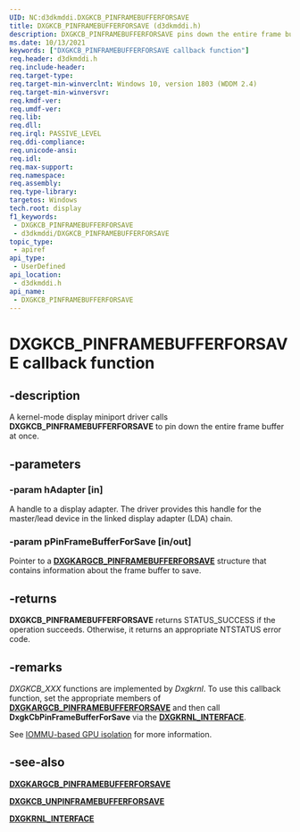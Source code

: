 ```yaml
---
UID: NC:d3dkmddi.DXGKCB_PINFRAMEBUFFERFORSAVE
title: DXGKCB_PINFRAMEBUFFERFORSAVE (d3dkmddi.h)
description: DXGKCB_PINFRAMEBUFFERFORSAVE pins down the entire frame buffer at once.
ms.date: 10/13/2021
keywords: ["DXGKCB_PINFRAMEBUFFERFORSAVE callback function"]
req.header: d3dkmddi.h
req.include-header: 
req.target-type: 
req.target-min-winverclnt: Windows 10, version 1803 (WDDM 2.4)
req.target-min-winversvr: 
req.kmdf-ver: 
req.umdf-ver: 
req.lib: 
req.dll: 
req.irql: PASSIVE_LEVEL
req.ddi-compliance: 
req.unicode-ansi: 
req.idl: 
req.max-support: 
req.namespace: 
req.assembly: 
req.type-library: 
targetos: Windows
tech.root: display
f1_keywords:
 - DXGKCB_PINFRAMEBUFFERFORSAVE
 - d3dkmddi/DXGKCB_PINFRAMEBUFFERFORSAVE
topic_type:
 - apiref
api_type:
 - UserDefined
api_location:
 - d3dkmddi.h
api_name:
 - DXGKCB_PINFRAMEBUFFERFORSAVE
---
```


# DXGKCB_PINFRAMEBUFFERFORSAVE callback function

## -description

A kernel-mode display miniport driver calls **DXGKCB_PINFRAMEBUFFERFORSAVE** to pin down the entire frame buffer at once.

## -parameters

### -param hAdapter [in]

A handle to a display adapter. The driver provides this handle for the master/lead device in the linked display adapter (LDA) chain.

### -param pPinFrameBufferForSave [in/out]

Pointer to a [**DXGKARGCB_PINFRAMEBUFFERFORSAVE**](nc-d3dkmddi-dxgkcb_pinframebufferforsave.md) structure that contains information about the frame buffer to save.

## -returns

**DXGKCB_PINFRAMEBUFFERFORSAVE** returns STATUS_SUCCESS if the operation succeeds. Otherwise, it returns an appropriate NTSTATUS error code.

## -remarks

*DXGKCB_XXX* functions are implemented by *Dxgkrnl*. To use this callback function, set the appropriate members of [**DXGKARGCB_PINFRAMEBUFFERFORSAVE**](nc-d3dkmddi-dxgkcb_pinframebufferforsave.md) and then call **DxgkCbPinFrameBufferForSave** via the [**DXGKRNL_INTERFACE**](../dispmprt/ns-dispmprt-_dxgkrnl_interface.md).

See [IOMMU-based GPU isolation](/windows-hardware/drivers/display/iommu-based-gpu-isolation) for more information.

## -see-also

[**DXGKARGCB_PINFRAMEBUFFERFORSAVE**](nc-d3dkmddi-dxgkcb_pinframebufferforsave.md)

[**DXGKCB_UNPINFRAMEBUFFERFORSAVE**](nc-d3dkmddi-dxgkcb_unpinframebufferforsave.md)

[**DXGKRNL_INTERFACE**](../dispmprt/ns-dispmprt-_dxgkrnl_interface.md)
